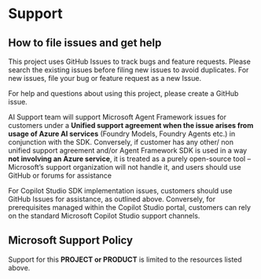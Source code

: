 # Support

## How to file issues and get help  

This project uses GitHub Issues to track bugs and feature requests. Please search the existing 
issues before filing new issues to avoid duplicates.  For new issues, file your bug or 
feature request as a new Issue.

For help and questions about using this project, please create a GitHub issue.

AI Support team will support Microsoft Agent Framework issues for customers under a **Unified support agreement when the issue arises from usage of Azure AI services** (Foundry Models, Foundry Agents etc.) in conjunction with the SDK. Conversely, if customer has any other/ non unified support agreement and/or Agent Framework SDK is used in a way **not involving an Azure service**, it is treated as a purely open-source tool – Microsoft’s support organization will not handle it, and users should use GitHub or forums for assistance

For Copilot Studio SDK implementation issues, customers should use GitHub Issues for assistance, as outlined above. Conversely, for prerequisites managed within the Copilot Studio portal, customers can rely on the standard Microsoft Copilot Studio support channels.

## Microsoft Support Policy  

Support for this **PROJECT or PRODUCT** is limited to the resources listed above.
